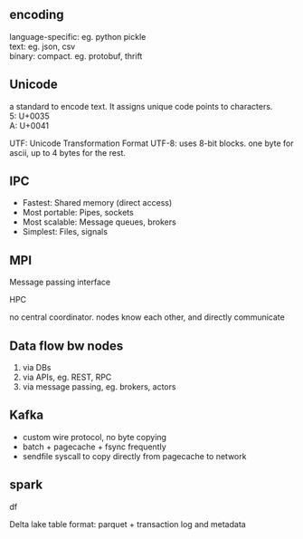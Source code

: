 


## encoding 
language-specific: eg. python pickle   
text: eg. json, csv  
binary: compact. eg. protobuf, thrift 

## Unicode
a standard to encode text. It assigns unique code points to characters.   
5: U+0035  
A: U+0041

UTF: Unicode Transformation Format
UTF-8: uses 8-bit blocks. one byte for ascii, up to 4 bytes for the rest. 


## IPC

- Fastest: Shared memory (direct access)
- Most portable: Pipes, sockets
- Most scalable: Message queues, brokers
- Simplest: Files, signals

## MPI

Message passing interface 

HPC

no central coordinator. nodes know each other, and directly communicate


## Data flow bw nodes
1. via DBs 
2. via APIs, eg. REST, RPC  
3. via message passing, eg. brokers, actors

## Kafka 

- custom wire protocol, no byte copying 
- batch + pagecache + fsync frequently 
- sendfile syscall to copy directly from pagecache to network 

## spark 

df 

Delta lake table format: parquet + transaction log and metadata  